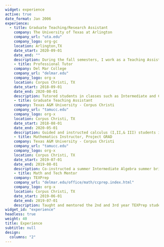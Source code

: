 ```yaml
---
widget: experience
active: true
date_format: Jan 2006
experience:
  - title: Graduate Teaching/Research Assistant
    company: The University of Texas at Arlington
    company_url: "uta.edu"
    company_logo: org-gc
    location: Arlington,TX
    date_start: 2020-09-01
    date_end: ""
    description: During the fall semesters, I work as a Teaching Assistant for the calculus instructors where I guide the students in the lab portion of their class with lab assignments.  During the spring semesters, I work directly with my advisors Dr. Li Wang and Dr. Ren-Cang Li on my current research pertaining to my dissertation.  
    - title: Professional Tutor
    company: Del Mar College
    company_url: "delmar.edu"
    company_logo: org-x
    location: Corpus Christi, TX
    date_start: 2018-09-01
    date_end: 2020-08-01
    description: Tutored students in classes such as Intermediate and College Algebra up to Calculus and Differential Equations.  In addition, University Physics I & II.  
    - title: Graduate Teaching Assistant
    company: Texas A&M University - Corpus Christi
    company_url: "tamucc.edu"
    company_logo: org-x
    location: Corpus Christi, TX
    date_start: 2018-08-01
    date_end: 2020-05-01
    description: Guided and instructed calculus (I,II,& III) students in MATLAB based labs which took concepts from lecture to an applied platform.  
    - title: Mathematics Instructor, Project GRAD
    company: Texas A&M University - Corpus Christi
    company_url: "tamucc.edu"
    company_logo: org-x
    location: Corpus Christi, TX
    date_start: 2019-07-01
    date_end: 2019-08-01
    description: Co-instructed a summer Intermediate Algebra summer bridge class to incoming college freshman to test and aid in their college readiness.  
    - title: Math and Tech Mentor
    company: TEXPrep
    company_url: "delmar.edu/office/math/ccprep.index.html"
    company_logo: org-x
    location: Corpus Christi, TX
    date_start: 2019-06-01
    date_end: 2019-07-01
    description: Taught and mentored the 2nd and 3rd year TEXPrep students in their respective subjects such as physics, basic group theory, scientific research, statistics, logic, modular arithmetic, and professional writing.   
widget_id: "experience"
headless: true
weight: 40
title: Experience
subtitle: null
design:
  columns: "2"
---
```

